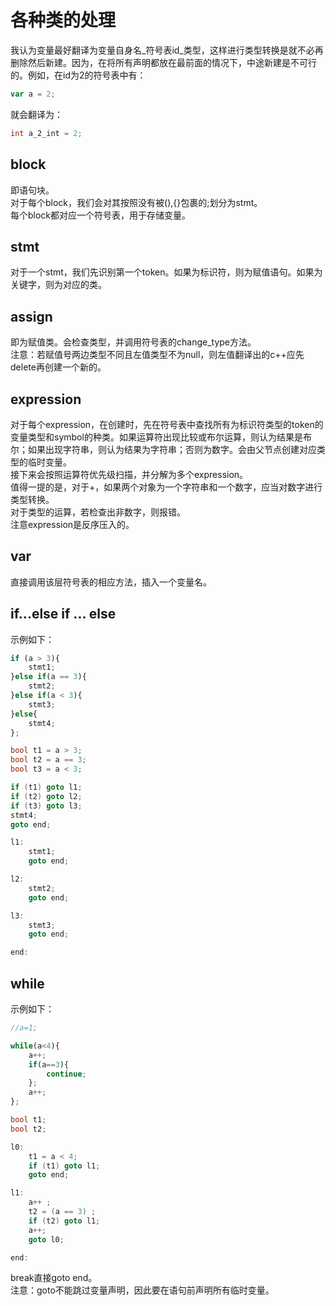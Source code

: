# 各种类的处理

我认为变量最好翻译为变量自身名_符号表id_类型，这样进行类型转换是就不必再删除然后新建。因为，在将所有声明都放在最前面的情况下，中途新建是不可行的。例如，在id为2的符号表中有：

```Javascript
var a = 2;
```

就会翻译为：

```c++
int a_2_int = 2;
```

## block

即语句块。  
对于每个block，我们会对其按照没有被(),{}包裹的;划分为stmt。  
每个block都对应一个符号表，用于存储变量。  

## stmt

对于一个stmt，我们先识别第一个token。如果为标识符，则为赋值语句。如果为关键字，则为对应的类。  

## assign

即为赋值类。会检查类型，并调用符号表的change_type方法。  
注意：若赋值号两边类型不同且左值类型不为null，则左值翻译出的c++应先delete再创建一个新的。  

## expression

对于每个expression，在创建时，先在符号表中查找所有为标识符类型的token的变量类型和symbol的种类。如果运算符出现比较或布尔运算，则认为结果是布尔；如果出现字符串，则认为结果为字符串；否则为数字。会由父节点创建对应类型的临时变量。  
接下来会按照运算符优先级扫描，并分解为多个expression。  
值得一提的是，对于+，如果两个对象为一个字符串和一个数字，应当对数字进行类型转换。  
对于类型的运算，若检查出非数字，则报错。  
注意expression是反序压入的。  

## var

直接调用该层符号表的相应方法，插入一个变量名。  

## if...else if ... else

示例如下：

```Javascript
if (a > 3){
    stmt1;
}else if(a == 3){
    stmt2;
}else if(a < 3){
    stmt3;
}else{
    stmt4;
};
```

```c++
bool t1 = a > 3;
bool t2 = a == 3;
bool t3 = a < 3;

if (t1) goto l1;
if (t2) goto l2;
if (t3) goto l3;
stmt4;
goto end;

l1:
    stmt1;
    goto end;

l2:
    stmt2;
    goto end;

l3:
    stmt3;
    goto end;

end:

```

## while

示例如下：

```Javascript
//a=1;

while(a<4){
    a++;
    if(a==3){
        continue;
    };
    a++;
};
```

```c++
bool t1;
bool t2;

l0:
    t1 = a < 4;
    if (t1) goto l1;
    goto end;

l1:
    a++ ;
    t2 = (a == 3) ;
    if (t2) goto l1;
    a++;
    goto l0;

end:
```

break直接goto end。  
注意：goto不能跳过变量声明，因此要在语句前声明所有临时变量。  
